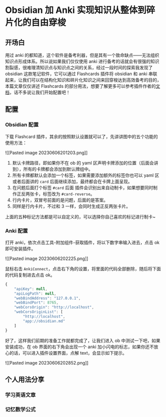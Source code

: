 # Obsidian 加 Anki 实现知识从整体到碎片化的自由穿梭

## 开场白

用过 anki 的都知道，这个软件是备考利器，但是其有一个致命缺点——无法组织知识点形成体系。所以说如果我们仅仅使用 anki 进行备考的话就会有很强的知识割裂感，很难理清知识点与知识点之间的关系，经过一段时间的探索我发现了 obsidian 这款笔记软件，它可以通过 Flashcards 插件将 obsidian 和 anki 串联起来，让我们可以在结构化知识和碎片化知识之间来回穿梭达到高效备考的目的，本篇文章仅仅讲述 Flashcards 的部分用法，想要了解更多可以参考插件作者的[文档](https://github.com/reuseman/flashcards-obsidian/wiki)，话不多说让我们开始配置吧！

## 配置

### Obsidian 配置

下载 Flashcard 插件，其余的按照默认设置就可以了，先讲讲图中的五个功能的使用方法：

![[Pasted image 20230606201203.png]]

1. 默认卡牌路径，即如果你不在 ob 的 yaml 区声明卡牌添加的位置（后面会讲到），所有的卡牌都会添加到默认牌组中。
2. 所有卡牌都默认会添加一个标签，如果需要添加额外的标签你也可以 yaml 区或者后面讲的 `card` 后面继续添加，最终都会在卡牌上面呈现。
3. 在问题后面打个标签 `#card` 后面 插件会识别出来自动制卡，如果想要同时制作正反两张卡，标签改为 `#card-reverse`。
4. 行内卡片，双冒号前面的是问题，后面的是答案。
5. 同样是行内卡片，不过和 3 一样，会同时生成正反两张卡片。

上面的五种标记方法都是可以自定义的，可以选择你自己喜欢的标记进行制卡~

### Anki 配置

打开 anki，依次点击工具-附加组件-获取插件，将以下数字串输入进去，点击 ok 即可安装插件。

![[Pasted image 20230606202225.png]]

鼠标右击 `AnkiConnect`，点击右下角的设置，将里面的代码全部删除，随后将下面的代码复制进去点击 ok。

```js
{
    "apiKey": null,
    "apiLogPath": null,
    "webBindAddress": "127.0.0.1",
    "webBindPort": 8765,
    "webCorsOrigin": "http://localhost",
    "webCorsOriginList": [
        "http://localhost",
        "app://obsidian.md"
    ]
}
```

好了，这样我们前期的准备工作就都完成了，让我们进入 ob 中测试一下吧，如果安装成功，在 ob 界面的右下角会出现一个 anki 加小闪电的标志，如果你还不放心的话，可以进入插件设置界面，点解 text，会显示如下提示。

![[Pasted image 20230606202852.png]]

## 个人用法分享

### 学习英语文章

### 记忆数学公式